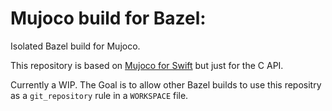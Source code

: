 # Mujoco build for Bazel:
Isolated Bazel build for Mujoco. 

This repository is based on [Mujoco for Swift](https://github.com/liuliu/swift-mujoco/tree/main) but just for the C API.

Currently a WIP. The Goal is to allow other Bazel builds to use this repositry as a `git_repository` rule in a `WORKSPACE` file.
